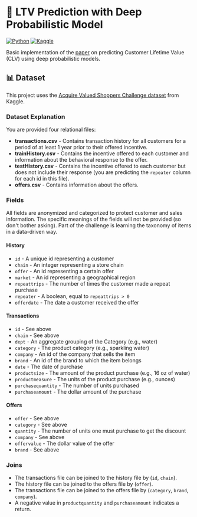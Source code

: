 # 🎯 LTV Prediction with Deep Probabilistic Model

[![Python](https://img.shields.io/badge/Python-3.10+-blue.svg)](https://www.python.org/)
[![Kaggle](https://img.shields.io/badge/Dataset-Kaggle-orange.svg)](https://www.kaggle.com/competitions/acquire-valued-shoppers-challenge/data)

Basic implementation of the [paper](https://research.google/pubs/a-deep-probabilistic-model-for-customer-lifetime-value-prediction/) on predicting Customer Lifetime Value (CLV) using deep probabilistic models.

## 📊 Dataset

This project uses the [Acquire Valued Shoppers Challenge dataset](https://www.kaggle.com/competitions/acquire-valued-shoppers-challenge/data) from Kaggle.

### Dataset Explanation

You are provided four relational files:

- **transactions.csv** - Contains transaction history for all customers for a period of at least 1 year prior to their offered incentive.
- **trainHistory.csv** - Contains the incentive offered to each customer and information about the behavioral response to the offer.
- **testHistory.csv** - Contains the incentive offered to each customer but does not include their response (you are predicting the `repeater` column for each id in this file).
- **offers.csv** - Contains information about the offers.

### Fields

All fields are anonymized and categorized to protect customer and sales information. The specific meanings of the fields will not be provided (so don't bother asking). Part of the challenge is learning the taxonomy of items in a data-driven way.

#### History
- `id` - A unique id representing a customer
- `chain` - An integer representing a store chain
- `offer` - An id representing a certain offer
- `market` - An id representing a geographical region
- `repeattrips` - The number of times the customer made a repeat purchase
- `repeater` - A boolean, equal to `repeattrips > 0`
- `offerdate` - The date a customer received the offer

#### Transactions
- `id` - See above
- `chain` - See above
- `dept` - An aggregate grouping of the Category (e.g., water)
- `category` - The product category (e.g., sparkling water)
- `company` - An id of the company that sells the item
- `brand` - An id of the brand to which the item belongs
- `date` - The date of purchase
- `productsize` - The amount of the product purchase (e.g., 16 oz of water)
- `productmeasure` - The units of the product purchase (e.g., ounces)
- `purchasequantity` - The number of units purchased
- `purchaseamount` - The dollar amount of the purchase

#### Offers
- `offer` - See above
- `category` - See above
- `quantity` - The number of units one must purchase to get the discount
- `company` - See above
- `offervalue` - The dollar value of the offer
- `brand` - See above

### Joins
- The transactions file can be joined to the history file by (`id`, `chain`).
- The history file can be joined to the offers file by (`offer`).
- The transactions file can be joined to the offers file by (`category`, `brand`, `company`).
- A negative value in `productquantity` and `purchaseamount` indicates a return.